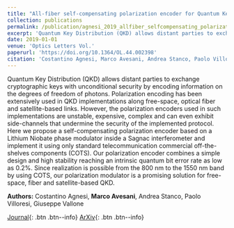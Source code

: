 ```yaml
---
title: "All-fiber self-compensating polarization encoder for Quantum Key Distribution"
collection: publications
permalink: /publication/agnesi_2019_allfiber_selfcompensating_polarization
excerpt: 'Quantum Key Distribution (QKD) allows distant parties to exchange cryptographic keys with unconditional security by encoding information on the degrees of freedom of photons. Polarization encoding has...' if len(self.abstract) > 200 else self.abstract
date: 2019-01-01
venue: 'Optics Letters Vol.'
paperurl: 'https://doi.org/10.1364/OL.44.002398'
citation: 'Costantino Agnesi, Marco Avesani, Andrea Stanco, Paolo Villoresi, Giuseppe Vallone, "All-fiber self-compensating polarization encoder for Quantum Key Distribution", Optics Letters Vol., vol. 44, pp. Issue 10, pp. 2398-2401, (2019).'
---
```


Quantum Key Distribution (QKD) allows distant parties to exchange cryptographic keys with unconditional security by encoding information on the degrees of freedom of photons. Polarization encoding has been extensively used in QKD implementations along free-space, optical fiber and satellite-based links. However, the polarization encoders used in such implementations are unstable, expensive, complex and can even exhibit side-channels that undermine the security of the implemented protocol. Here we propose a self-compensating polarization encoder based on a Lithium Niobate phase modulator inside a Sagnac interferometer and implement it using only standard telecommunication commercial off-the-shelves components (COTS). Our polarization encoder combines a simple design and high stability reaching an intrinsic quantum bit error rate as low as 0.2%. Since realization is possible from the 800 nm to the 1550 nm band by using COTS, our polarization modulator is a promising solution for free-space, fiber and satellite-based QKD.

**Authors:** Costantino Agnesi, **Marco Avesani**, Andrea Stanco, Paolo Villoresi, Giuseppe Vallone


[Journal](https://doi.org/10.1364/OL.44.002398){: .btn .btn--info} [ArXiv](https://arxiv.org/abs/1903.00696){: .btn .btn--info}
